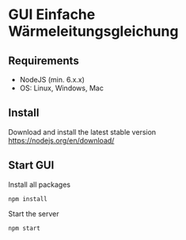 # GUI Einfache Wärmeleitungsgleichung

## Requirements
* NodeJS (min. 6.x.x)
* OS: Linux, Windows, Mac

## Install
Download and install the latest stable version https://nodejs.org/en/download/

## Start GUI
Install all packages
```
npm install
```

Start the server
```
npm start
```